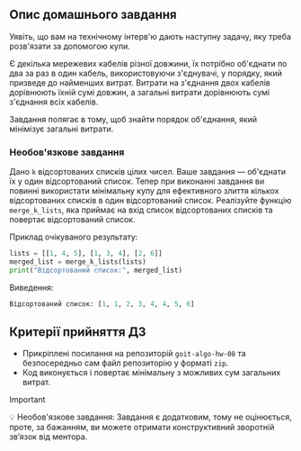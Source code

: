 ## Опис домашнього завдання

Уявіть, що вам на технічному інтерв'ю дають наступну задачу, яку треба розв'язати за допомогою купи.

Є декілька мережевих кабелів різної довжини, їх потрібно об'єднати по два за раз в один кабель, використовуючи з'єднувачі, у порядку, який призведе до найменших витрат. Витрати на з'єднання двох кабелів дорівнюють їхній сумі довжин, а загальні витрати дорівнюють сумі з'єднання всіх кабелів.

Завдання полягає в тому, щоб знайти порядок об'єднання, який мінімізує загальні витрати.

### Необов'язкове завдання

Дано `k` відсортованих списків цілих чисел. Ваше завдання — об'єднати їх у один відсортований список. Тепер при виконанні завдання ви повинні використати мінімальну купу для ефективного злиття кількох відсортованих списків в один відсортований список. Реалізуйте функцію `merge_k_lists`, яка приймає на вхід список відсортованих списків та повертає відсортований список.

Приклад очікуваного результату:

```python
lists = [[1, 4, 5], [1, 3, 4], [2, 6]]
merged_list = merge_k_lists(lists)
print("Відсортований список:", merged_list)
```

Виведення:

```python
Відсортований список: [1, 1, 2, 3, 4, 4, 5, 6]
```

## Критерії прийняття ДЗ

- Прикріплені посилання на репозиторій `goit-algo-hw-08` та безпосередньо сам файл репозиторію у форматі `zip`.
- Код виконується і повертає мінімальну з можливих сум загальних витрат.

> [!IMPORTANT]
>
> 💡 Необов'язкове завдання: Завдання є додатковим, тому не оцінюється, проте, за бажанням, ви можете отримати конструктивний зворотній зв’язок від ментора.
